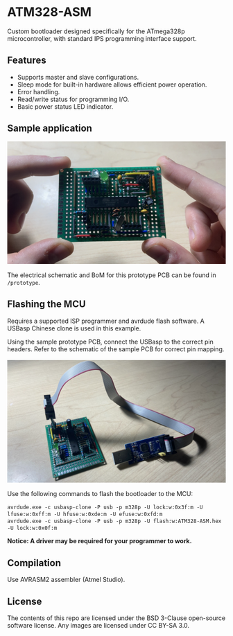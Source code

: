 # ATM328-ASM
Custom bootloader designed specifically for the ATmega328p microcontroller, with standard IPS programming interface support.

## Features
* Supports master and slave configurations.
* Sleep mode for built-in hardware allows efficient power operation.
* Error handling.
* Read/write status for programming I/O.
* Basic power status LED indicator.

## Sample application
<img src="https://github.com/DaGooseYT/ATM328-ASM/blob/main/pic/3.png" width="534"></img>

The electrical schematic and BoM for this prototype PCB can be found in `/prototype`.

## Flashing the MCU
Requires a supported ISP programmer and avrdude flash software. A USBasp Chinese clone is used in this example.<br />

Using the sample prototype PCB, connect the USBasp to the correct pin headers. Refer to the schematic of the sample PCB for correct pin mapping.<br /><br />
<img src="https://github.com/DaGooseYT/ATM328-ASM/blob/main/pic/1.png" width="534"></img>

Use the following commands to flash the bootloader to the MCU:<br />

```
avrdude.exe -c usbasp-clone -P usb -p m328p -U lock:w:0x3f:m -U lfuse:w:0xff:m -U hfuse:w:0xde:m -U efuse:w:0xfd:m
avrdude.exe -c usbasp-clone -P usb -p m328p -U flash:w:ATM328-ASM.hex -U lock:w:0x0f:m
```

**Notice: A driver may be required for your programmer to work.**


## Compilation
Use AVRASM2 assembler (Atmel Studio).

## License
The contents of this repo are licensed under the BSD 3-Clause open-source software license. Any images are licensed under CC BY-SA 3.0.
